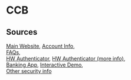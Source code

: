 # CCB

## Sources
[Main Website](http://www.ccb.com/cn/home/indexv3.html),	[Account Info](http://ebank1.ccb.com/cn/ebank/personal/tdys/201306071370568393.html),	
[FAQs](http://ebank1.ccb.com/cn/ebank/personal/question/answerquestion.html),	
[HW Authenticator](http://ebank1.ccb.com/cn/ebank/personal/wyd/201306071370584957.html),
[HW Authenticator (more info)](http://ebank1.ccb.com/cn/ebank/personal/wyd/201306081370663878.html),		
[Banking App](http://download.ccb.com/cn/html1/office/ebank/dzb/subject/12/docs/security/CCBClient_R_V4_0_3_004_signed.apk),
[Interactive Demo](http://ebank.ccb.com/cn/ebank/personal/demoCenter/index.html),	
[Other security info](http://ebank1.ccb.com/cn/ebank/personal/tdys/201306071370568804.html)
